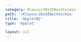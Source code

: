 ```yaml
---
category: Klausur2014INachtermin
path: '/Klausur2014INachtermin'
title: 'AppletB2'
type: 'Applet'

layout: nil
---
```

<link type="text/css" href="https://cdnjs.cloudflare.com/ajax/libs/jsxgraph/0.99.6/jsxgraph.css"><link rel="stylesheet" type="text/css" href="//cdnjs.cloudflare.com/ajax/libs/jsxgraph/0.99.7/jsxgraph.css" />
<div id="3f473e3d-a444-4b74-9e9b-44f8db2458bd" class="jxgbox" style="width:500px; height:500px">
<script type="text/javascript">
    (function() {
	const board = JXG.JSXGraph.initBoard('3f473e3d-a444-4b74-9e9b-44f8db2458bd', {
    							boundingbox: [-8, 13, 8, -3],
                  axis: false
              });
var M = board.create('point', [0,0], {name:'M', color:'red', fixed:true, size:2, label:{fontsize:15, offset:[15,15]}});
var S = board.create('point', [0,10], {color:'red', name:'S', fixed:true, size:2, label:{fontsize:15}});
var A = board.create('point', [-4,0], {name:'A', fixed:true, color:'red', size:2, label:{offset:[-15,0], fontsize:15}});
var C = board.create('point',[4,0], {name:'C', fixed:true, color:'red', size:2, label:{fontsize:15}});
var B = board.create('point', [Math.sin(315/180*Math.PI)*2, Math.sin(315/180*Math.PI)*2], {color:'red', name:'B',fixed:true, size:2, label:{fontsize:15}});
var D = board.create('point', [Math.sin(45/180*Math.PI)*2, Math.sin(45/180*Math.PI)*2], {color:'red', name:'D',fixed:true, size:2, label:{fontsize:15}});

var AB = board.create('segment', [A,B], {color:'red'});
board.create('segment', [B,C], {color:'red'});
board.create('segment', [C,D], {color:'red'});
var AD = board.create('segment', [D,A], {color:'red'});
var AS = board.create('segment', [A,S], {color:'red'});
var BS = board.create('segment', [B,S], {color:'red'});
var CS = board.create('segment', [C,S], {color:'red'});
var DS = board.create('segment', [D,S], {color:'red'});

var AC = board.create('segment', [A,C], {color:'gray', strokeWidth:2});
board.create('segment', [B,D], {color:'gray', strokeWidth:2});

board.create('angle', [A,S,C], {name:' ', radius:2});

var Z = board.create('point', [0,7], {color:'red', name:'Z', fixed:true, size:2, label:{fontsize:15}});

var A = board.create('glider', [AS], {color:'orange', name:'A_1', size:2, label:{fontsize:15, offset:[-15,5]}});
var temp = board.create('parallel', [A,AC], {visible:false});

var C = board.create('intersection', [temp, CS], {color:'green', name:'C_1', fixed:true, size:2, label:{fontsize:15}});

var temp = board.create('parallel', [A,AB], {visible:false});

var B = board.create('intersection', [temp, BS], {color:'green', name:'B_1', fixed:true, size:2, label:{fontsize:15, offset:[-15,-15]}});

var temp = board.create('parallel', [A,AD], {visible:false});

var D = board.create('intersection', [temp, DS], {color:'green', name:'D_1', fixed:true, size:2, label:{fontsize:15}});

var M1 = board.create('midpoint', [A,C], {color:'green', name:'M_1', fixed:true, size:2, label:{fontsize:15}});
board.create('polygon', [A,B,C,D]);
board.create('segment', [A,D], {color:'green'});
board.create('segment', [B,C], {color:'green'});
board.create('segment', [A,B], {color:'green'});
board.create('segment', [C,D], {color:'green'});

board.create('segment', [A,Z], {color:'green'});
board.create('segment', [B,Z], {color:'green'});
board.create('segment', [C,Z], {color:'green'});
board.create('segment', [Z,D], {color:'green'});


board.create('segment', [A,M], {color:'purple'});
board.create('segment', [B,M], {color:'purple'});
board.create('segment', [C,M], {color:'purple'});
board.create('segment', [D,M], {color:'purple'});
board.create('segment', [A,C], {color:'gray', strokeWidth:0.7});
board.create('segment', [B,D], {color:'gray', strokeWidth:0.7});
board.create('segment', [M,S], {color:'gray', strokeWidth:0.7});

board.create('segment', [M,M1], {color:'purple'});
board.create('segment', [M1,Z], {color:'green'});

var phi = board.create('angle', [A,Z,C], {orthotype:'sectordot', radius:1.5, name:'&phi;', label:{fontsize:16}});


board.create('text', [-5,10, function(){return '&phi; = ' + JXG.toFixed(phi.Value()*180/Math.PI,2)+ '°'}], {fontsize:18});
board.create('text', [-7.5, 12.5, '2014 I NT B2'], {fontsize:18});
 })(); </script>
  </div>
